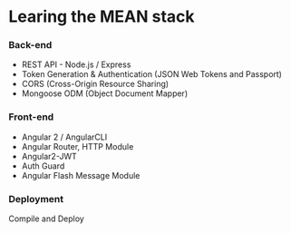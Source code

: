 # Learing the MEAN stack

### Back-end
* REST API - Node.js / Express
* Token Generation & Authentication (JSON Web Tokens and Passport)
* CORS (Cross-Origin Resource Sharing)
* Mongoose ODM (Object Document Mapper)

### Front-end
* Angular 2 / AngularCLI
* Angular Router, HTTP Module
* Angular2-JWT 
* Auth Guard
* Angular Flash Message Module

### Deployment
Compile and Deploy
